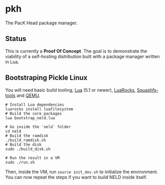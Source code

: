 # pkh
The PacK Head package manager.

## Status

This is currently a **Proof Of Concept**. The goal is to demonstrate the viability of a self-hosting distribution built with a package manager written in Lua.

## Bootstraping Pickle Linux

You will need basic build tooling, [Lua](https://www.lua.org) (5.1 or newer), [LuaRocks](https://luarocks.org), [Squashfs-tools](https://github.com/plougher/squashfs-tools) and [QEMU](https://www.qemu.org).

```
# Install Lua dependencies
luarocks install luafilesystem
# Build the core packages
lua bootstrap_neld.lua

# Go inside the `neld` folder
cd neld
# Build the ramdisk
./build_ramdisk.sh
# Build the disk
sudo ./build_disk.sh

# Run the result in a VM
sudo ./run.sh
```

Then, inside the VM, run `source init_dev.sh` to initialize the environment.
You can now repeat the steps if you want to build NELD inside itself.
